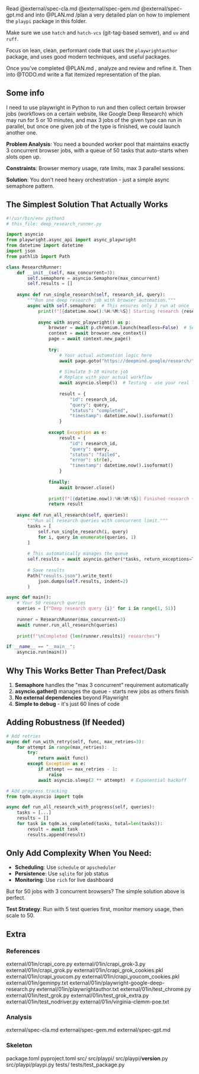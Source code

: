 

Read @external/spec-cla.md @external/spec-gem.md @external/spec-gpt.md and into @PLAN.md /plan a very detailed plan on how to implement the `playpi` package in this folder. 

Make sure we use `hatch` and `hatch-vcs` (git-tag-based semver), and `uv` and `ruff`. 

Focus on lean, clean, performant code that uses the `playwrightauthor` package, and uses good modern techniques, and useful packages. 

Once you’ve completed @PLAN.md , analyze and review and refine it. Then into @TODO.md write a flat itemized representation of the plan. 

## Some info

I need to use playwright in Python to run and then collect certain browser jobs (workflows on a certain website, like Google Deep Research) which may run for 5 or 10 minutes, and max 3 jobs of the given type can run in parallel, but once one given job of the type is finished, we could launch another one. 

**Problem Analysis**: You need a bounded worker pool that maintains exactly 3 concurrent browser jobs, with a queue of 50 tasks that auto-starts when slots open up.

**Constraints**: Browser memory usage, rate limits, max 3 parallel sessions.

**Solution**: You don't need heavy orchestration - just a simple async semaphore pattern.

## The Simplest Solution That Actually Works

```python
#!/usr/bin/env python3
# this_file: deep_research_runner.py

import asyncio
from playwright.async_api import async_playwright
from datetime import datetime
import json
from pathlib import Path

class ResearchRunner:
    def __init__(self, max_concurrent=3):
        self.semaphore = asyncio.Semaphore(max_concurrent)
        self.results = []
        
    async def run_single_research(self, research_id, query):
        """Run one deep research job with browser automation."""
        async with self.semaphore:  # This ensures only 3 run at once
            print(f"[{datetime.now():%H:%M:%S}] Starting research {research_id}: {query}")
            
            async with async_playwright() as p:
                browser = await p.chromium.launch(headless=False)  # Set True for production
                context = await browser.new_context()
                page = await context.new_page()
                
                try:
                    # Your actual automation logic here
                    await page.goto("https://deepmind.google/research/")
                    
                    # Simulate 5-10 minute job
                    # Replace with your actual workflow
                    await asyncio.sleep(5)  # Testing - use your real logic
                    
                    result = {
                        "id": research_id,
                        "query": query,
                        "status": "completed",
                        "timestamp": datetime.now().isoformat()
                    }
                    
                except Exception as e:
                    result = {
                        "id": research_id,
                        "query": query, 
                        "status": "failed",
                        "error": str(e),
                        "timestamp": datetime.now().isoformat()
                    }
                
                finally:
                    await browser.close()
                    
                print(f"[{datetime.now():%H:%M:%S}] Finished research {research_id}")
                return result
    
    async def run_all_research(self, queries):
        """Run all research queries with concurrent limit."""
        tasks = [
            self.run_single_research(i, query) 
            for i, query in enumerate(queries, 1)
        ]
        
        # This automatically manages the queue
        self.results = await asyncio.gather(*tasks, return_exceptions=True)
        
        # Save results
        Path("results.json").write_text(
            json.dumps(self.results, indent=2)
        )

async def main():
    # Your 50 research queries
    queries = [f"Deep research query {i}" for i in range(1, 51)]
    
    runner = ResearchRunner(max_concurrent=3)
    await runner.run_all_research(queries)
    
    print(f"\nCompleted {len(runner.results)} researches")

if __name__ == "__main__":
    asyncio.run(main())
```

## Why This Works Better Than Prefect/Dask

1. **Semaphore** handles the "max 3 concurrent" requirement automatically
2. **asyncio.gather()** manages the queue - starts new jobs as others finish
3. **No external dependencies** beyond Playwright
4. **Simple to debug** - it's just 60 lines of code

## Adding Robustness (If Needed)

```python
# Add retries
async def run_with_retry(self, func, max_retries=3):
    for attempt in range(max_retries):
        try:
            return await func()
        except Exception as e:
            if attempt == max_retries - 1:
                raise
            await asyncio.sleep(2 ** attempt)  # Exponential backoff

# Add progress tracking
from tqdm.asyncio import tqdm

async def run_all_research_with_progress(self, queries):
    tasks = [...]
    results = []
    for task in tqdm.as_completed(tasks, total=len(tasks)):
        result = await task
        results.append(result)
```

## Only Add Complexity When You Need:

- **Scheduling**: Use `schedule` or `apscheduler`
- **Persistence**: Use `sqlite` for job status
- **Monitoring**: Use `rich` for live dashboard

But for 50 jobs with 3 concurrent browsers? The simple solution above is perfect.

**Test Strategy**: Run with 5 test queries first, monitor memory usage, then scale to 50.


## Extra

### References 

external/01in/crapi_core.py
external/01in/crapi_grok-3.py
external/01in/crapi_grok.py
external/01in/crapi_grok_cookies.pkl
external/01in/crapi_youcom.py
external/01in/crapi_youcom_cookies.pkl
external/01in/geminpy.txt
external/01in/playwright-google-deep-research.py
external/01in/playwrightauthor.txt
external/01in/test_chrome.py
external/01in/test_grok.py
external/01in/test_grok_extra.py
external/01in/test_nodriver.py
external/01in/virginia-clemm-poe.txt

### Analysis 

external/spec-cla.md
external/spec-gem.md
external/spec-gpt.md

### Skeleton

package.toml
pyproject.toml
src/
src/playpi/
src/playpi/__version__.py
src/playpi/playpi.py
tests/
tests/test_package.py
